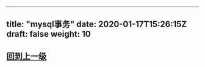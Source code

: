 
---
title: "mysql事务"
date: 2020-01-17T15:26:15Z
draft: false
weight: 10
---

















## [回到上一级](../)
